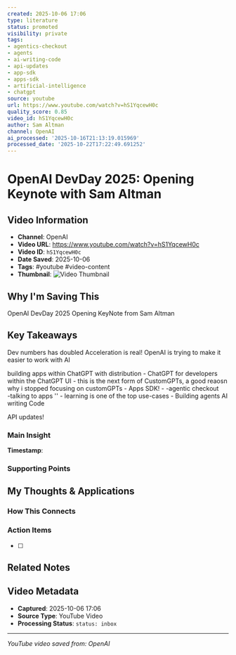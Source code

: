 ```yaml
---
created: 2025-10-06 17:06
type: literature
status: promoted
visibility: private
tags:
- agentics-checkout
- agents
- ai-writing-code
- api-updates
- app-sdk
- apps-sdk
- artificial-intelligence
- chatgpt
source: youtube
url: https://www.youtube.com/watch?v=hS1YqcewH0c
quality_score: 0.85
video_id: hS1YqcewH0c
author: Sam Altman
channel: OpenAI
ai_processed: '2025-10-16T21:13:19.015969'
processed_date: '2025-10-22T17:22:49.691252'
---
```



# OpenAI DevDay 2025: Opening Keynote with Sam Altman

## Video Information
- **Channel**: OpenAI
- **Video URL**: https://www.youtube.com/watch?v=hS1YqcewH0c
- **Video ID**: `hS1YqcewH0c`
- **Date Saved**: 2025-10-06
- **Tags**: #youtube #video-content
- **Thumbnail**: ![Video Thumbnail](https://i.ytimg.com/vi/hS1YqcewH0c/hqdefault.jpg)

## Why I'm Saving This
OpenAI DevDay 2025 Opening KeyNote from Sam Altman

## Key Takeaways
<!-- As you watch, capture key points here -->
Dev numbers has doubled
	Acceleration is real!
OpenAI is trying to make it easier to work with AI

building apps within ChatGPT with distribution
	- ChatGPT for developers within the ChatGPT UI 
	- this is the next form of CustomGPTs, a good reaosn why i stopped focusing on customGPTs
	- Apps SDK!
	- -agentic checkout                   
		-talking to apps ''
	- learning is one of the top use-cases
	- 
	Building agents
	AI writing Code

API updates!

### Main Insight
> 

**Timestamp**: 

### Supporting Points
<!-- Add more as you watch -->

## My Thoughts & Applications

### How This Connects
<!-- Links to your existing knowledge -->

### Action Items
- [ ] 

## Related Notes
<!-- Add [[wiki-links]] as you make connections -->

## Video Metadata
<!-- Auto-filled for future reference -->
- **Captured**: 2025-10-06 17:06
- **Source Type**: YouTube Video
- **Processing Status**: `status: inbox`

---
*YouTube video saved from: OpenAI*
